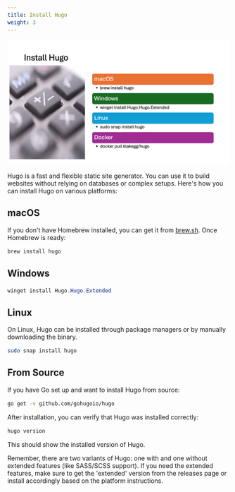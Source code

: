 ```yaml
---
title: Install Hugo
weight: 3
---
```


![Install Hugo][01]

Hugo is a fast and flexible static site generator. You can use it to build websites without relying
on databases or complex setups. Here's how you can install Hugo on various platforms:

## macOS

If you don't have Homebrew installed, you can get it from [brew.sh](https://brew.sh/). Once Homebrew
is ready:

```bash
brew install hugo
```

## Windows

```powershell
winget install Hugo.Hugo.Extended
```

## Linux

On Linux, Hugo can be installed through package managers or by manually downloading the binary.

```bash
sudo snap install hugo
```

## From Source

If you have Go set up and want to install Hugo from source:

```bash
go get -v github.com/gohugoio/hugo
```

After installation, you can verify that Hugo was installed correctly:

```powershell
hugo version
```

This should show the installed version of Hugo.

Remember, there are two variants of Hugo: one with and one without extended features (like SASS/SCSS
support). If you need the extended features, make sure to get the 'extended' version from the
releases page or install accordingly based on the platform instructions.

<!-- link references -->
[01]: slide3.png
